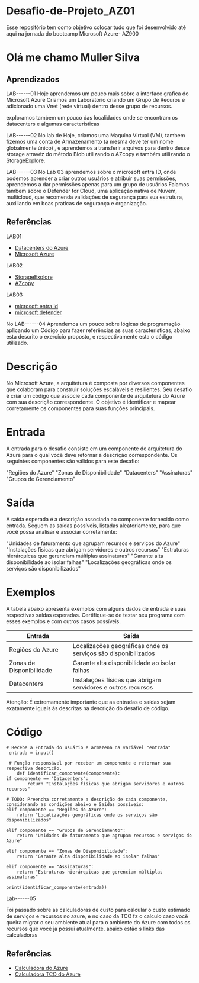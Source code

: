 # Desafio-de-Projeto_AZ01
Esse repositório tem como objetivo colocar tudo que foi desenvolvido até aqui  na jornada do bootcamp Microsoft Azure- AZ900

# Olá me chamo Muller Silva

## Aprendizados
LAB------01
Hoje aprendemos um pouco mais sobre a interface grafica do Microsoft Azure 
Criamos um Laboratorio criando um Grupo de Recuros e adicionado uma Vnet (rede virtual) dentro desse grupo de recursos. 

exploramos tambem um pouco das localidades onde se encontram os datacenters e algumas caracteristicas 


LAB------02 
No lab de Hoje, criamos uma Maquina Virtual (VM), tambem fizemos uma conta de Armazenamento (a mesma deve ter um nome globalmente único) , e aprendemos a transferir arquivos para dentro desse storage atravéz do método Blob utilizando o AZcopy  e também utilizando o StorageExplore.

LAB------03
No Lab 03 aprendemos sobre o microsoft entra ID, onde podemos aprender a criar outros usuários e atribuir suas permissões, aprendemos a dar permissões apenas para um grupo de usuários
Falamos tambem sobre o Defender for Cloud, uma aplicação nativa de Nuvem, multicloud, que recomenda validações de segurança para sua estrutura, auxiliando em boas praticas de segurança e organização. 

## Referências
LAB01 
 - [Datacenters do Azure](https://datacenters.microsoft.com/globe/explore)
 - [Microsoft Azure](https://portal.azure.com/#home)
   
LAB02 
 - [StorageExplore](https://azure.microsoft.com/pt-br/products/storage/storage-explorer)
 - [AZcopy](https://learn.microsoft.com/en-us/azure/storage/common/storage-use-azcopy-v10?tabs=dnf)

LAB03
 - [microsoft entra id](https://www.microsoft.com/pt-br/security/business/identity-access/microsoft-entra-id)
 - [microsoft defender](https://learn.microsoft.com/pt-br/azure/defender-for-cloud/defender-for-cloud-introduction)


No LAB------04 
Aprendemos um pouco sobre lógicas de programação aplicando um Código para fazer referências as suas caracteristicas, abaixo esta descrito o exercício proposto, e respectivamente esta o código utilizado.


# Descrição
No Microsoft Azure, a arquitetura é composta por diversos componentes que colaboram para construir soluções escaláveis e resilientes. Seu desafio é criar um código que associe cada componente de arquitetura do Azure com sua descrição correspondente. O objetivo é identificar e mapear corretamente os componentes para suas funções principais.

# Entrada
A entrada para o desafio consiste em um componente de arquitetura do Azure para o qual você deve retornar a descrição correspondente. Os seguintes componentes são válidos para este desafio:

"Regiões do Azure"
"Zonas de Disponibilidade"
"Datacenters"
"Assinaturas"
"Grupos de Gerenciamento"

# Saída
A saída esperada é a descrição associada ao componente fornecido como entrada. Seguem as saídas possíveis, listadas aleatoriamente, para que você possa analisar e associar corretamente:

"Unidades de faturamento que agrupam recursos e serviços do Azure"
"Instalações físicas que abrigam servidores e outros recursos"
"Estruturas hierárquicas que gerenciam múltiplas assinaturas"
"Garante alta disponibilidade ao isolar falhas"
"Localizações geográficas onde os serviços são disponibilizados"

# Exemplos

A tabela abaixo apresenta exemplos com alguns dados de entrada e suas respectivas saídas esperadas. Certifique-se de testar seu programa com esses exemplos e com outros casos possíveis.

| Entrada |	Saída |
| --- | --- |
| Regiões do Azure |	Localizações geográficas onde os serviços são disponibilizados |
| Zonas de Disponibilidade |	Garante alta disponibilidade ao isolar falhas |
| Datacenters |	Instalações físicas que abrigam servidores e outros recursos |

Atenção: É extremamente importante que as entradas e saídas sejam exatamente iguais às descritas na descrição do desafio de código.

# Código 

    # Recebe a Entrada do usuário e armazena na variável "entrada"
     entrada = input()

     # Função responsável por receber um componente e retornar sua respectiva descrição.
        def identificar_componente(componente):
	if componente == "Datacenters":
			return "Instalações físicas que abrigam servidores e outros recursos"
			
	# TODO: Preencha corretamente a descrição de cada componente, considerando as condições abaixo e Saídas possíveis:		
	elif componente == "Regiões do Azure":
	    return "Localizações geográficas onde os serviços são disponibilizados"
	    
	elif componente == "Grupos de Gerenciamento":
	    return "Unidades de faturamento que agrupam recursos e serviços do Azure"
	    	    	
	elif componente == "Zonas de Disponibilidade":
	    return "Garante alta disponibilidade ao isolar falhas"
	    
	elif componente == "Assinaturas":
	    return "Estruturas hierárquicas que gerenciam múltiplas assinaturas"	    

    print(identificar_componente(entrada))



  Lab------05

  Foi passado sobre as calculadoras de custo para calcular o custo estimado de serviços e recursos no azure, e no caso da TCO fz o calculo caso você queira migrar o seu ambiente atual para o ambiente do Azure com todos os recursos que você ja possui atualmente. 
  abaixo estão s links das calculadoras 

  ## Referências 
 - [Calculadora do Azure](https://azure.microsoft.com/pt-br/pricing/calculator/)
 - [Calculadora TCO do Azure](https://azure.microsoft.com/pt-br/pricing/tco/calculator/)
